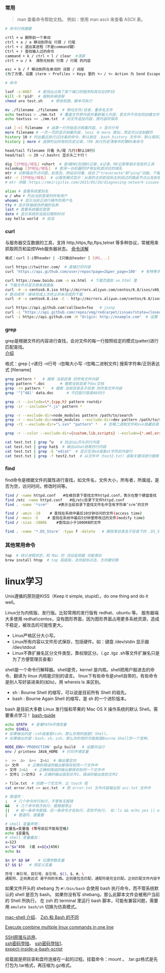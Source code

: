 
### 常用
> man 查看命令帮助文档。 例如：使用 man ascii 来查看 ASCII 表。

```sh
# 命令行快捷键

crtl + w 删除前一个单词
ctrl + a / e 移动到所在 行首 / 行尾
ctrl + c 退出某进程（不是command键）
Ctrl + r 查找输入过的命令
cammand + k / ctrl + l / clear  #清屏
ctrl + u / k  清除光标到 行首 / 行尾 的内容

esc + b / f 移动到所在单词的 词首 / 词尾 
(为了方便，设置 iterm > Profiles > Keys 里的 ⌥→ / ⌥← Action 为 Send Escape sequence ，b / f )

# 命令

lsof -i:8087   # 查找出占用了某个端口的程序和其对应的PID
kill -9 *pid*  # 强制杀掉进程
chmod u+x test.sh    # 修改权限，脚本可执行

mv ./filename ./filename  # 移动文件/目录，重命名文件
echo textsss > ./mm.txt  # 覆盖文件原内容并重新输入内容，若文件不存在则创建文件
echo textsss >> ./mm.txt  # 向文件追加内容，原内容将保存

cat [-n] filename  # 由第一行开始显示档案内容, n 显示行号
more filename # 一页一页的显示档案内容. less 与 more 类似，而且可以往前翻页
history 10 # 列出最近执行过10条的命令，默认放在 .bash_history 文件中，默认保存1000条(可以修改)
history | more # 逐屏列出所有的历史记录，!99 执行历史清单中的第99条命令

head/tail filename 只看 头/尾 几行(默认10行)
head/tail -n 20 ~/.bashrc 显示头二十行！

dig [IP地址/域名] +short  # 查询DNS包括NS记录，A记录，MX记录等相关信息的工具
nslookup [IP地址/域名]  # 查询一台机器的IP地址和其对应的域名
mtr # 诊断路由节点问题，如丢包、网站访问慢、结合了"traceroute"和"ping"功能。下载地址 http://rudix.org/packages/mtr.html
mtr -r [IP地址/域名]  # 以报告模式显示：从我的主机到目标主机经过的路由节点以及到各节点数据包的丢包率和ping命令的最短/最长时间和标准偏差。 
# mtr 详细：https://meiriyitie.com/2015/05/26/diagnosing-network-issues-with-mtr/

alias # 查看系统里别名
w / who # 列出当前登录的所有用户
whoami # 显示当前正进行操作的用户名
tty # 显示终端或伪终端的名称
last # 查看系统最后登录
date # 显示系统的当前日期和时间
say hello world  # 说话
```

### curl
与服务器交互数据的工具，支持 http,https,ftp,ftps,telnet 等多种协议，常被用来抓取网页和监控Web服务器状态。
[命令详解](http://aiezu.com/article/linux_curl_command.html)

```sh
格式：curl [-i带header | -I只输出header ] [URL...] 

curl https://twitter.com/  # 直接打印内容
curl 'https://api.github.com/user/repos?page=2&per_page=100'  # 有特殊字符需要用引号包裹

curl https://www.baidu.com -o xx.html  # 下载页面到 xx.html 里
# 下载文件并显示简单进度条
curl -# -o centos6.8.iso http://mirrors.aliyun.com/centos/6.8/isos/x86_64/CentOS-6.8-x86_64-minimal.iso
# 断点续传：继续完成上次终止的未完成的下载
curl -# -o centos6.8.iso -C - http://mirrors.aliyun.com/centos/6.8/isos/x86_64/CentOS-6.8-x86_64-minimal.iso

curl https://api.github.com?callback=foo   # jsonp
curl -i "https://api.github.com/repos/vmg/redcarpet/issues?state=closed"  # 输出 header + 内容
curl -i https://api.github.com -H "Origin: http://example.com"  # 设置 CORS
```

### grep
grep是根据文件的内容进行查找，会对文件的每一行按照给定的模式(patter)进行匹配查找。  
[介绍](http://www.cnblogs.com/peida/archive/2012/12/17/2821195.html)

格式：grep [-r递归 -n行号 -i忽略大小写 -I忽略二进制文件] 搜索字符串/正则表达式 [filename]

```sh
grep pattern *   # 搜索 当前目录 的所有文件内容
grep pattern *.doc       # 搜索当前目录下doc文档
grep -rn pattern *   # 搜索 当前目录及子目录 的所有文件内容
grep '^[^48]' data.doc      # 不匹配行首是48的行

grep -r --include=\*.{cpp,h} pattern rootdir
grep -ir --include="*.js" pattern *

grep -r --exclude-dir=node_modules pattern /path/to/search
grep -r --exclude-dir=node_modules --exclude-dir=dev pattern /path/to/search
grep -rI --exclude-dir="\.svn" "pattern" *   # 忽略二进制文件和svn隐藏目录

grep -r --color --exclude-dir={custom,lib,scripts} --exclude={*.xml,error_log} "beta" *

cat test.txt | grep ^u   # 找出以u开头的行内容
cat test.txt | grep hat$  # 输出以hat结尾的行内容
cat test.txt | grep -E "ed|at"  # 显示包含ed或者at字符的内容行
cat test.txt | grep -f test2.txt  # 从文件中（test2.txt）读取关键词进行搜索
```

### find
find命令是根据文件的属性进行查找，如文件名，文件大小，所有者，所属组，是否为空，访问时间，修改时间等。

```sh
find / -name httpd.conf　　#在根目录下查找文件httpd.conf，表示在整个硬盘查找
find /etc -name httpd.conf　　#在/etc目录下文件httpd.conf
find . -name '*srm*' 　　#表示当前目录下查找文件名中含有字符串‘srm’的文件

find / -amin -10 　　# 查找在系统中最后10分钟访问的文件(access time)
find / -mmin -5 　　# 查找在系统中最后5分钟里修改过的文件(modify time)
find / -size -1000k 　　#查找出小于1000KB的文件

find . -name '*.DS_Store' -type f -delete   # 删除某目录及子目录下的 .DS_Store 文件
```

### 其他常用命令

```sh
top  # 统计进程状态，和 Mac 的 活动监视器 功能类似
brew install htop  # top 高级版，支持鼠标点击、方向键切换
```

# linux学习

Unix遵循的原则是KISS（Keep it simple, stupid）。do one thing and do it well。

Linux分为内核版、发行版。比较常用的发行版有 redhat、ubuntu 等。
服务器端大多使用 redhat\centos，没有图形界面，因为图形界面占用更多系统资源，造成不稳定，被攻击的可能性更大。

- Linux严格区分大小写。
- Linux所有内容以文件形式保存，包括硬件。如：键盘 /dev/stdin  显示器 /dev/stdout
- Linux不靠扩展名区分文件类型，靠权限区分。（.gz .tgz .sh等文件扩展名只是为了方便管理员查看）

shell是一个命令行解释器。shell是壳，kernel 是内核。shell把用户敲进去的命令、翻译为 linux 内核能识别的语言。
linux下有些命令是shell自带的，有些命令是别人写好装进来的(如ls)，用 whereis ls 来区别。

- sh : Bourne Shell 的缩写，可以说是目前所有 Shell 的祖先。
- bash : Bourne Again Shell 的缩写，是 sh 的一个进阶版本。

bash 是目前大多数 Linux 发行版和苹果的 Mac OS X 操作系统的默认 Shell。需要重点学习！
[bash-guide](https://github.com/Idnan/bash-guide)

```sh
echo $PATH  # 查看PATH环境变量
echo $SHELL
# 如果输出的是：csh或者是tcsh，那么你用的就是C Shell。
# 如果输出的是：bash，sh，zsh，那么你的用的可能就是Bourne Shell的一个变种。

NODE_ENV='PRODUCTION' gulp build   # 设置并运行
env / printenv JAVA_HOME  # 打印环境变量

>  >>  &>  &>>  2>&1  # 输出重定向
&> 文件    # 正确和错误的输出都保存到同一个文件中
> 文件 2>&1   # 正确和错误的输出都保存到同一个文件中
> 文件1 2>文件2  # 正确的输出放到文件1，错误的输出放到文件2

> file.txt  # 创建一个空文件，比 touch 短
cat error.txt >> acc.txt  # 把 error.txt 文件内容输出到 acc.txt 文件中

# 管道符：
;   # 几个命令并行执行，不管有无报错
&&   # 几个命令依次执行，报错就停止
||   # 前一条命令报错，后一条命令才会执行，否则不执行。 如：ls && echo yes || echo no
|   # 管道符，很重要

# shell 变量声明：
变量名=变量值 (等号前后不能有空格)
echo $变量名
# shell 变量叠加：
x=123
x="$x"456  (或 x=${x}456)
echo $x

$n $* $@ $#    # 位置参数变量
$? $$ $!   # 预定义变量

符号：单引号、双引号、反引号、$()、$、#、\
通配符、正则表达式 是不同的东西。正则是包含匹配，通配符是完全匹配。正则匹配文件内容字符串，通配符匹配文件名。

```

如果文件开头的 shebang 为 `#!/bin/bash` 会使用 bash 执行命令，而不管系统默认的 shell 是否为 bash。
如果你没有写 shebang，那么此脚本文件会被用户当前的 Shell 所执行。
在 zsh 的 terminal 里运行 bash 脚本，可能有兼容问题，需要用 `emulate bash/sh` 切换为仿真模式。

[mac-shell 介绍](http://ntop001.github.io/2015/06/06/mac-shell/)、
[Zsh 和 Bash 的不同](https://xshell.net/shell/bash_zsh.html)

[Execute combine multiple linux commands in one line](http://stackoverflow.com/questions/13077241/execute-combine-multiple-linux-commands-in-one-line)

[SSH原理与运用](http://www.ruanyifeng.com/blog/2011/12/ssh_remote_login.html)、  
[ssh密码登陆](http://superuser.com/questions/655582/how-to-ssh-with-username-and-password-linux)、
[ssh密码登陆1](http://stackoverflow.com/questions/4780893/use-expect-in-bash-script-to-provide-password-to-ssh-command)、  
[expect-inside-a-bash-script](http://stackoverflow.com/questions/15133474/how-to-use-expect-inside-a-bash-script)

挂载就是把目录和盘符连接在一起的过程。挂载命令：mount 。
.tar.gz格式是先打包为.tar格式，再压缩为.gz格式。

